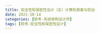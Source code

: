 ```yaml
---
title: 安全性和保密性设计（五）计算机病毒与防治
date: 2021-10-14
categories: [软考-系统架构设计师]
tags: [软考-安全性和保密性设计]
---
```


